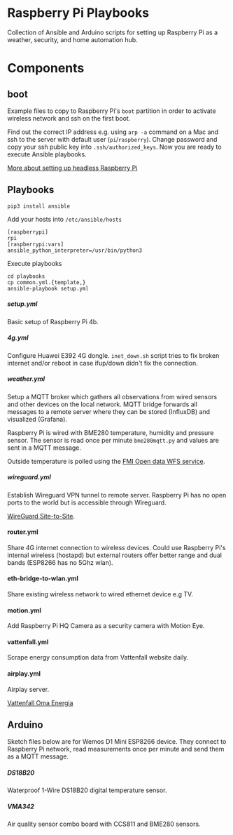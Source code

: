 # Raspberry Pi Playbooks

Collection of Ansible and Arduino scripts for setting up Raspberry Pi as a weather, security, and home automation hub.

# Components

## boot

Example files to copy to Raspberry Pi's ```boot``` partition in order to activate wireless network and ssh on the first boot.

Find out the correct IP address e.g. using ```arp -a``` command on a Mac and ssh to the server with default user (```pi```/```raspberry```). Change password and copy your ssh public key into ```.ssh/authorized_keys```. Now you are ready to execute Ansible playbooks.

[More about setting up headless Raspberry Pi](https://www.raspberrypi.org/documentation/configuration/wireless/headless.md)

## Playbooks

```
pip3 install ansible
```

Add your hosts into ```/etc/ansible/hosts```
```
[raspberrypi]
rpi
[raspberrypi:vars]
ansible_python_interpreter=/usr/bin/python3
```

Execute playbooks
```
cd playbooks
cp common.yml.{template,}
ansible-playbook setup.yml
```

##### setup.yml 

Basic setup of Raspberry Pi 4b.

##### 4g.yml

Configure Huawei E392 4G dongle. ```inet_down.sh``` script tries to fix broken internet and/or reboot in case ifup/down didn't fix the connection.

##### weather.yml

Setup a MQTT broker which gathers all observations from wired sensors and other devices on the local network. MQTT bridge forwards all messages to a remote server where they can be stored (InfluxDB) and visualized (Grafana).

Raspberry Pi is wired with BME280 temperature, humidity and pressure sensor. The sensor is read once per minute ```bme280mqtt.py``` and values are sent in a MQTT message.

Outside temperature is polled using the [FMI Open data WFS service](https://en.ilmatieteenlaitos.fi/open-data-manual).

##### wireguard.yml

Establish Wireguard VPN tunnel to remote server. Raspberry Pi has no open ports to the world
but is accessible through Wireguard.

[WireGuard Site-to-Site](https://gist.github.com/insdavm/b1034635ab23b8839bf957aa406b5e39).

#### router.yml

Share 4G internet connection to wireless devices. Could use Raspberry Pi's internal wireless (hostapd) but external routers offer better range and dual bands (ESP8266 has no 5Ghz wlan).

#### eth-bridge-to-wlan.yml

Share existing wireless network to wired ethernet device e.g TV.

#### motion.yml

Add Raspberry Pi HQ Camera as a security camera with Motion Eye.

#### vattenfall.yml

Scrape energy consumption data from Vattenfall website daily.

#### airplay.yml

Airplay server.


[Vattenfall Oma Energia](https://omaenergia.vattenfall.fi/)
## Arduino

Sketch files below are for Wemos D1 Mini ESP8266 device. They connect to Raspberry Pi network, read measurements once per minute and send them as a MQTT message.

##### DS18B20

Waterproof 1-Wire DS18B20 digital temperature sensor.

##### VMA342

Air quality sensor combo board with CCS811 and BME280 sensors.